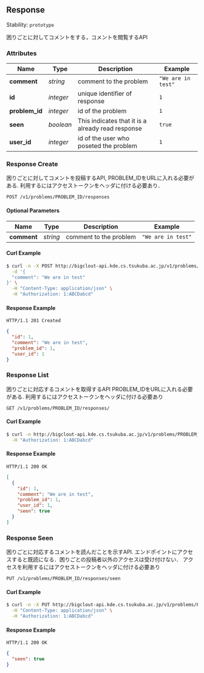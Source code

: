 
## <a name="resource-response">Response</a>

Stability: `prototype`

困りごとに対してコメントをする，コメントを閲覧するAPI

### Attributes

| Name | Type | Description | Example |
| ------- | ------- | ------- | ------- |
| **comment** | *string* | comment to the problem | `"We are in test"` |
| **id** | *integer* | unique identifier of response | `1` |
| **problem_id** | *integer* | id of the problem | `1` |
| **seen** | *boolean* | This indicates that it is a already read response | `true` |
| **user_id** | *integer* | id of the user who poseted the problem | `1` |

### <a name="link-POST-response-/v1/problems/PROBLEM_ID/responses">Response Create</a>

困りごとに対してコメントを投稿するAPI, PROBLEM_IDをURLに入れる必要がある. 利用するにはアクセストークンをヘッダに付ける必要あり．

```
POST /v1/problems/PROBLEM_ID/responses
```

#### Optional Parameters

| Name | Type | Description | Example |
| ------- | ------- | ------- | ------- |
| **comment** | *string* | comment to the problem | `"We are in test"` |


#### Curl Example

```bash
$ curl -n -X POST http://bigclout-api.kde.cs.tsukuba.ac.jp/v1/problems/PROBLEM_ID/responses \
  -d '{
  "comment": "We are in test"
}' \
  -H "Content-Type: application/json" \
  -H "Authorization: 1:ABCDabcd"
```


#### Response Example

```
HTTP/1.1 201 Created
```

```json
{
  "id": 1,
  "comment": "We are in test",
  "problem_id": 1,
  "user_id": 1
}
```

### <a name="link-GET-response-/v1/problems/PROBLEM_ID/responses/">Response List</a>

困りごとに対応するコメントを取得するAPI PROBLEM_IDをURLに入れる必要がある. 利用するにはアクセストークンをヘッダに付ける必要あり

```
GET /v1/problems/PROBLEM_ID/responses/
```


#### Curl Example

```bash
$ curl -n http://bigclout-api.kde.cs.tsukuba.ac.jp/v1/problems/PROBLEM_ID/responses/ \
  -H "Authorization: 1:ABCDabcd"
```


#### Response Example

```
HTTP/1.1 200 OK
```

```json
[
  {
    "id": 1,
    "comment": "We are in test",
    "problem_id": 1,
    "user_id": 1,
    "seen": true
  }
]
```

### <a name="link-PUT-response-/v1/problems/PROBLEM_ID/responses/seen">Response Seen</a>

困りごとに対応するコメントを読んだことを示すAPI. エンドポイントにアクセスすると既読になる．困りごとの投稿者以外のアクセスは受け付けない． アクセスを利用するにはアクセストークンをヘッダに付ける必要あり

```
PUT /v1/problems/PROBLEM_ID/responses/seen
```


#### Curl Example

```bash
$ curl -n -X PUT http://bigclout-api.kde.cs.tsukuba.ac.jp/v1/problems/PROBLEM_ID/responses/seen \
  -H "Content-Type: application/json" \
  -H "Authorization: 1:ABCDabcd"
```


#### Response Example

```
HTTP/1.1 200 OK
```

```json
{
  "seen": true
}
```


